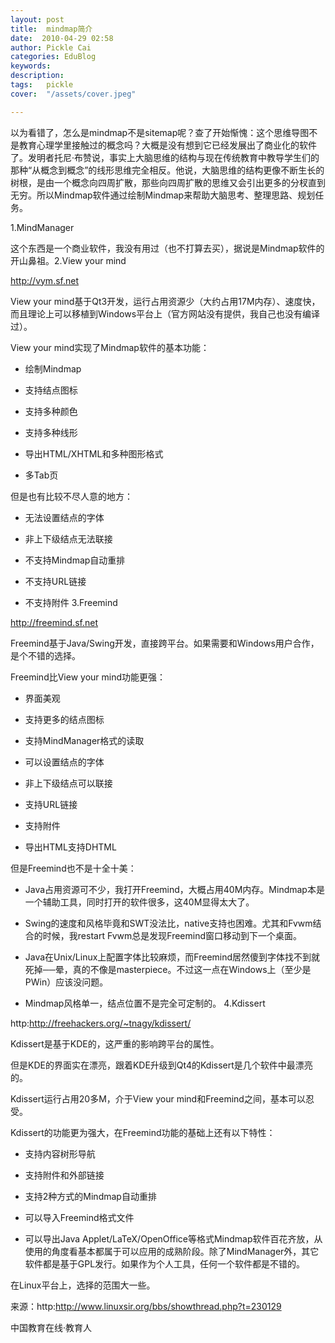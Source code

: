 ```yaml
---
layout: post  
title:  mindmap简介  
date:  2010-04-29 02:58  
author: Pickle Cai  
categories: EduBlog  
keywords: 
description:   
tags:	pickle   
cover:  "/assets/cover.jpeg"  

---  
```

    
以为看错了，怎么是mindmap不是sitemap呢？查了开始惭愧：这个思维导图不是教育心理学里接触过的概念吗？大概是没有想到它已经发展出了商业化的软件了。发明者托尼·布赞说，事实上大脑思维的结构与现在传统教育中教导学生们的那种“从概念到概念”的线形思维完全相反。他说，大脑思维的结构更像不断生长的树根，是由一个概念向四周扩散，那些向四周扩散的思维又会引出更多的分杈直到无穷。所以Mindmap软件通过绘制Mindmap来帮助大脑思考、整理思路、规划任务。

1.MindManager

这个东西是一个商业软件，我没有用过（也不打算去买），据说是Mindmap软件的开山鼻祖。2.View your mind

http://vym.sf.net

View your mind基于Qt3开发，运行占用资源少（大约占用17M内存）、速度快，而且理论上可以移植到Windows平台上（官方网站没有提供，我自己也没有编译过）。

View your mind实现了Mindmap软件的基本功能：

* 绘制Mindmap

* 支持结点图标

* 支持多种颜色

* 支持多种线形

* 导出HTML/XHTML和多种图形格式

* 多Tab页



但是也有比较不尽人意的地方：

* 无法设置结点的字体

* 非上下级结点无法联接

* 不支持Mindmap自动重排

* 不支持URL链接

* 不支持附件 3.Freemind

http://freemind.sf.net

Freemind基于Java/Swing开发，直接跨平台。如果需要和Windows用户合作，是个不错的选择。

Freemind比View your mind功能更强：

* 界面美观

* 支持更多的结点图标

* 支持MindManager格式的读取

* 可以设置结点的字体

* 非上下级结点可以联接

* 支持URL链接

* 支持附件

* 导出HTML支持DHTML



但是Freemind也不是十全十美：

* Java占用资源可不少，我打开Freemind，大概占用40M内存。Mindmap本是一个辅助工具，同时打开的软件很多，这40M显得太大了。

* Swing的速度和风格毕竟和SWT没法比，native支持也困难。尤其和Fvwm结合的时候，我restart Fvwm总是发现Freemind窗口移动到下一个桌面。

* Java在Unix/Linux上配置字体比较麻烦，而Freemind居然傻到字体找不到就死掉──晕，真的不像是masterpiece。不过这一点在Windows上（至少是PWin）应该没问题。

* Mindmap风格单一，结点位置不是完全可定制的。 4.Kdissert

http:http://freehackers.org/~tnagy/kdissert/

Kdissert是基于KDE的，这严重的影响跨平台的属性。

但是KDE的界面实在漂亮，跟着KDE升级到Qt4的Kdissert是几个软件中最漂亮的。

Kdissert运行占用20多M，介于View your mind和Freemind之间，基本可以忍受。

Kdissert的功能更为强大，在Freemind功能的基础上还有以下特性：

* 支持内容树形导航

* 支持附件和外部链接

* 支持2种方式的Mindmap自动重排

* 可以导入Freemind格式文件

* 可以导出Java Applet/LaTeX/OpenOffice等格式Mindmap软件百花齐放，从使用的角度看基本都属于可以应用的成熟阶段。除了MindManager外，其它软件都是基于GPL发行。如果作为个人工具，任何一个软件都是不错的。

在Linux平台上，选择的范围大一些。

 

来源：http:http://www.linuxsir.org/bbs/showthread.php?t=230129

						

		    
 中国教育在线·教育人

